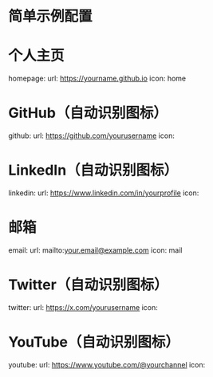 # 简单示例配置

# 个人主页
homepage:
  url: https://yourname.github.io
  icon: home

# GitHub（自动识别图标）
github:
  url: https://github.com/yourusername
  icon:

# LinkedIn（自动识别图标）
linkedin:
  url: https://www.linkedin.com/in/yourprofile
  icon:

# 邮箱
email:
  url: mailto:your.email@example.com
  icon: mail

# Twitter（自动识别图标）
twitter:
  url: https://x.com/yourusername
  icon:

# YouTube（自动识别图标）
youtube:
  url: https://www.youtube.com/@yourchannel
  icon:
